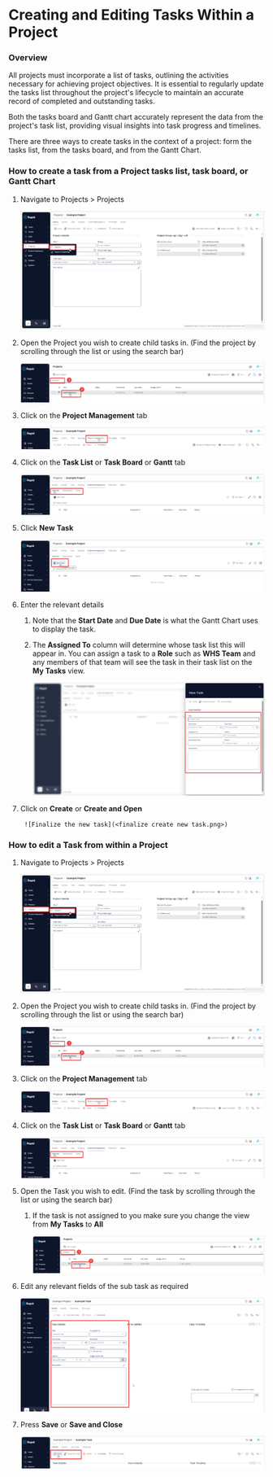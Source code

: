 # Creating and Editing Tasks Within a Project

### Overview

All projects must incorporate a list of tasks, outlining the activities necessary for achieving project objectives. It is essential to regularly update the tasks list throughout the project's lifecycle to maintain an accurate record of completed and outstanding tasks.

Both the tasks board and Gantt chart accurately represent the data from the project's task list, providing visual insights into task progress and timelines.

There are three ways to create tasks in the context of a project: form the tasks list, from the tasks board, and from the Gantt Chart.

### How to create a task from a Project tasks list, task board, or Gantt Chart

1. Navigate to Projects &gt; Projects  

    ![Side bar navigate to Projects](<Side bar navigate to projects.png>)

2. Open the Project you wish to create child tasks in. (Find the project by scrolling through the list or using the search bar) 

    ![Find and open a project](<Find and open a project.png>)

3. Click on the **Project Management** tab  

    ![Navigate to project management](<Tab strip navigate to project management.png>)

4. Click on the **Task List** or **Task Board** or **Gantt** tab 

    ![Navigate to Task list](<Navigate to task list.png>)

5. Click **New** **Task** 

    ![Create a new Task](<create a new task.png>)

6. Enter the relevant details 
    1. Note that the **Start Date** and **Due Date** is what the Gantt Chart uses to display the task.

    2. The **Assigned To** column will determine whose task list this will appear in. You can assign a task to a **Role** such as **WHS Team** and any members of that team will see the task in their task list on the **My Tasks** view.  

        ![Complete new Task form](<Fill out new task form.png>)

7. Click on **Create** or **Create and Open** 

        ![Finalize the new task](<finalize create new task.png>)

### How to edit a Task from within a Project

1. Navigate to Projects &gt; Projects  

    ![Side bar navigate to Projects](<Side bar navigate to projects.png>)

2. Open the Project you wish to create child tasks in. (Find the project by scrolling through the list or using the search bar)

     ![Find and open a project](<Find and open a project.png>)

3. Click on the **Project Management** tab  

    ![Navigate to project management](<Tab strip navigate to project management.png>)

4. Click on the **Task List** or **Task Board** or **Gantt** tab

    ![Navigate to Task list](<Navigate to task list.png>)

5. Open the Task you wish to edit. (Find the task by scrolling through the list or using the search bar) 

    1. If the task is not assigned to you make sure you change the view from **My Tasks** to **All**  

        ![Find and open a Project](<Find and open a project.png>)

6. Edit any relevant fields of the sub task as required  

    ![image-1703658739287.png](./downloaded_image_1705285257438.png)

7. Press **Save** or **Save and Close** 

    ![image-1703658779841.png](./downloaded_image_1705285258454.png)